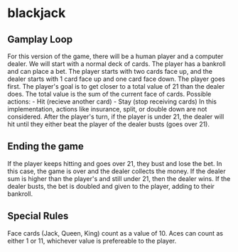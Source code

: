 # blackjack


## Gamplay Loop
For this version of the game, there will be a human player and a computer dealer. We will start with a normal deck of cards. 
The player has a bankroll and can place a bet. The player starts with two cards face up, and the dealer starts with 1 card face up and one card face down. 
The player goes first. The player's goal is to get closer to a total value of 21 than the dealer does. The total value is the sum of the current face of cards.
Possible actions:
    - Hit (recieve another card)
    - Stay (stop receiving cards)
In this implementation, actions like insurance, split, or double down are not considered.
After the player's turn, if the player is under 21, the dealer will hit until they either beat the player of the dealer busts (goes over 21).

## Ending the game
If the player keeps hitting and goes over 21, they bust and lose the bet. In this case, the game is over and the dealer collects the money.
If the dealer sum is higher than the player's and still under 21, then the dealer wins.
If the dealer busts, the bet is doubled and given to the player, adding to their bankroll.

## Special Rules
Face cards (Jack, Queen, King) count as a value of 10.
Aces can count as either 1 or 11, whichever value is prefereable to the player.